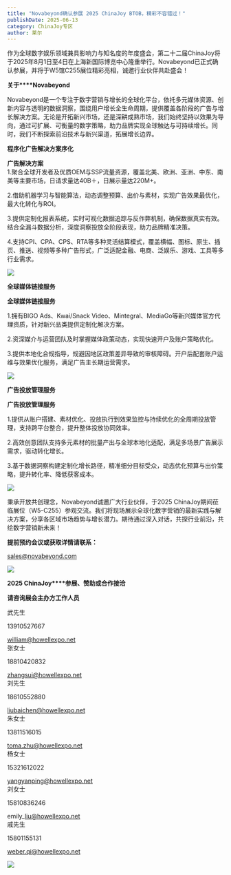 ```yaml
---
title: "Novabeyond确认参展 2025 ChinaJoy BTOB，精彩不容错过！"
publishDate: 2025-06-13
category: ChinaJoy专区
author: 莱尔
---
```


作为全球数字娱乐领域兼具影响力与知名度的年度盛会，第二十二届ChinaJoy将于2025年8月1日至4日在上海新国际博览中心隆重举行。Novabeyond已正式确认参展，并将于W5馆C255展位精彩亮相，诚邀行业伙伴共赴盛会！

**关于****Novabeyond**

Novabeyond是一个专注于数字营销与增长的全球化平台，依托多元媒体资源、创新内容与透明的数据洞察，围绕用户增长全生命周期，提供覆盖各阶段的广告与增长解决方案。无论是开拓新兴市场，还是深耕成熟市场，我们始终坚持以效果为导向，通过可扩展、可衡量的数字策略，助力品牌实现全球触达与可持续增长。同时，我们不断探索前沿技术与新兴渠道，拓展增长边界。

**程序化广告解决方案序化**

**广告解决方案**  
1.聚合全球开发者及优质OEM与SSP流量资源，覆盖北美、欧洲、亚洲、中东、南美等主要市场，日请求量达40B＋，日展示量达220M+。

2.借助机器学习与智能算法，动态调整预算、出价与素材，实现广告效果最优化，最大化转化与ROI。

3.提供定制化报表系统，实时可视化数据追踪与反作弊机制，确保数据真实有效。结合全漏斗数据分析，深度洞察投放全阶段表现，助力品牌精准决策。

4.支持CPI、CPA、CPS、RTA等多种灵活结算模式，覆盖横幅、图标、原生、插页、推送、视频等多种广告形式，广泛适配金融、电商、泛娱乐、游戏、工具等多行业需求。

![](https://ec-net-1251389766.cos.ap-shanghai.myqcloud.com/wp-content/uploads/2025/06/20250613120811898.png)

  
**全球媒体链接服务**

**全球媒体链接服务**

1.拥有BIGO Ads、Kwai/Snack Video、Mintegral、MediaGo等新兴媒体官方代理资质，针对新兴品类提供定制化解决方案。

2.资深媒介与运营团队及时掌握媒体政策动态，实现快速开户及账户策略优化。

3.提供本地化合规指导，规避因地区政策差异导致的审核障碍。开户后配套账户运维与效果优化服务，满足广告主长期运营需求。

![](https://ec-net-1251389766.cos.ap-shanghai.myqcloud.com/wp-content/uploads/2025/06/20250613120814194.png)

**广告投放管理服务**

**广告投放管理服务**

1.提供从账户搭建、素材优化、投放执行到效果监控与持续优化的全周期投放管理，支持跨平台整合，提升整体投放协同效率。

2.高效创意团队支持多元素材的批量产出与全球本地化适配，满足多场景广告展示需求，驱动转化增长。

3.基于数据洞察构建定制化增长路径，精准细分目标受众，动态优化预算与出价策略，提升转化率、降低获客成本。

![](https://ec-net-1251389766.cos.ap-shanghai.myqcloud.com/wp-content/uploads/2025/06/20250613120818605.png)

秉承开放共创理念，Novabeyond诚邀广大行业伙伴，于2025 ChinaJoy期间莅临展位（W5-C255）参观交流。我们将现场展示全球化数字营销的最新实践与解决方案，分享各区域市场趋势与增长潜力。期待通过深入对话，共探行业前沿，共绘数字营销新未来！

**提前预约会议或获取详情请联系：**

sales@novabeyond.com

![](https://ec-net-1251389766.cos.ap-shanghai.myqcloud.com/wp-content/uploads/2025/06/20250613120821769.png)

**2025 ChinaJoy****参展、赞助或合作接洽**

**请咨询展会主办方工作人员**

武先生

13910527667

william@howellexpo.net  
张女士

18810420832

zhangsui@howellexpo.net  
刘先生

18610552880

liubaichen@howellexpo.net  
朱女士

13811516015

toma.zhu@howellexpo.net  
杨女士

15321612022

yangyanping@howellexpo.net  
刘女士

15810836246

emily\_liu@howellexpo.net  
戚先生

15801155131

weber.qi@howellexpo.net

![](https://ec-net-1251389766.cos.ap-shanghai.myqcloud.com/wp-content/uploads/2025/06/20250613120824265.png)
